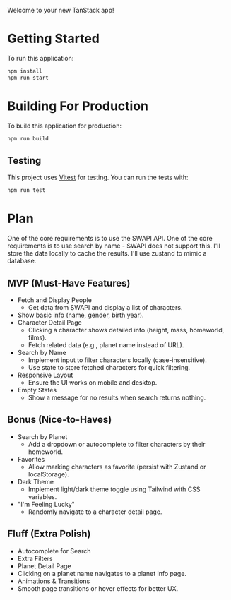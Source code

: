 Welcome to your new TanStack app!

# Getting Started

To run this application:

```bash
npm install
npm run start
```

# Building For Production

To build this application for production:

```bash
npm run build
```

## Testing

This project uses [Vitest](https://vitest.dev/) for testing. You can run the tests with:

```bash
npm run test
```

# Plan

One of the core requirements is to use the SWAPI API.
One of the core requirements is to use search by name - SWAPI does not support this.
I'll store the data locally to cache the results. I'll use zustand to mimic a database.

## MVP (Must-Have Features)

- Fetch and Display People
  - Get data from SWAPI and display a list of characters.
- Show basic info (name, gender, birth year).
- Character Detail Page
  - Clicking a character shows detailed info (height, mass, homeworld, films).
  - Fetch related data (e.g., planet name instead of URL).
- Search by Name
  - Implement input to filter characters locally (case-insensitive).
  - Use state to store fetched characters for quick filtering.
- Responsive Layout
  - Ensure the UI works on mobile and desktop.
- Empty States
  - Show a message for no results when search returns nothing.

## Bonus (Nice-to-Haves)

- Search by Planet
  - Add a dropdown or autocomplete to filter characters by their homeworld.
- Favorites
  - Allow marking characters as favorite (persist with Zustand or localStorage).
- Dark Theme
  - Implement light/dark theme toggle using Tailwind with CSS variables.
- "I'm Feeling Lucky"
  - Randomly navigate to a character detail page.

## Fluff (Extra Polish)

- Autocomplete for Search
- Extra Filters
- Planet Detail Page
- Clicking on a planet name navigates to a planet info page.
- Animations & Transitions
- Smooth page transitions or hover effects for better UX.
